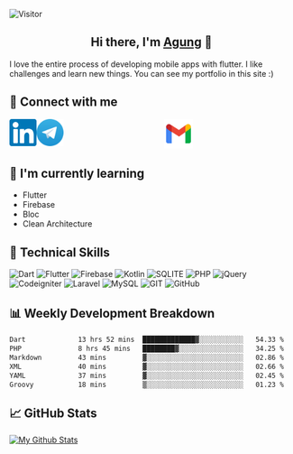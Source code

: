 ![Visitor](https://visitor-badge.glitch.me/badge?page_id=triagung128.triagung128)

<!-- <p align="center">
  <a href="#"><img src="https://user-images.githubusercontent.com/40823228/218015921-df18fb7a-2d71-4c4d-a5da-d52900c78807.png" alt="My Banner"></a>
</p> -->

<h2 align="center">
Hi there, I'm <a href="https://github.com/triagung128" target="_blank" rel="noreferrer">Agung</a> 👋
</h2>

I love the entire process of developing mobile apps with flutter. I like challenges and learn new things. You can see my portfolio in this site :)

## 🤝 Connect with me
<a title="Linkedin" href="https://www.linkedin.com/in/triagungsusilo/" target="_blank"><img align="left" src="https://raw.githubusercontent.com/triagung128/triagung128/main/images/linkedin.svg" alt="Tri Agung | LinkedIn" width="48px"/></a>
<a title="Telegram" href="https://t.me/triagung128" target="_blank"><img align="left" src="https://raw.githubusercontent.com/triagung128/triagung128/main/images/telegram.svg" alt="Tri Agung | Telegram" width="48px"/></a>
<center><a title="Email" href="mailto:triagung128@gmail.com" target="_blank"><img src="https://raw.githubusercontent.com/triagung128/triagung128/main/images/gmail.png" alt="Tri Agung | Gmail" width="52px"/></a></center>

## 🌱 I'm currently learning
- Flutter
- Firebase
- Bloc
- Clean Architecture

## 💼 Technical Skills
![Dart](https://img.shields.io/badge/Dart-0175C2?style=for-the-badge&logo=dart&logoColor=white)
![Flutter](https://img.shields.io/badge/Flutter-02569B?style=for-the-badge&logo=flutter&logoColor=white)
![Firebase](https://img.shields.io/badge/firebase-%23039BE5.svg?style=for-the-badge&logo=firebase)
![Kotlin](https://img.shields.io/badge/Kotlin-0095D5?&style=for-the-badge&logo=kotlin&logoColor=white)
![SQLITE](https://img.shields.io/badge/SQLite-07405E?style=for-the-badge&logo=sqlite&logoColor=white)
![PHP](https://img.shields.io/badge/php-%23777BB4.svg?style=for-the-badge&logo=php&logoColor=white)
![jQuery](https://img.shields.io/badge/jquery-%230769AD.svg?style=for-the-badge&logo=jquery&logoColor=white)
![Codeigniter](https://img.shields.io/badge/CodeIgniter-%23EF4223.svg?style=for-the-badge&logo=codeIgniter&logoColor=white)
![Laravel](https://img.shields.io/badge/laravel-%23FF2D20.svg?style=for-the-badge&logo=laravel&logoColor=white)
![MySQL](https://img.shields.io/badge/mysql-%2300f.svg?style=for-the-badge&logo=mysql&logoColor=white)
![GIT](https://img.shields.io/badge/GIT-E44C30?style=for-the-badge&logo=git&logoColor=white)
![GitHub](https://img.shields.io/badge/github-%23121011.svg?style=for-the-badge&logo=github&logoColor=white)

## 📊 Weekly Development Breakdown
<!--START_SECTION:waka-->

```text
Dart             13 hrs 52 mins  █████████████▓░░░░░░░░░░░   54.33 %
PHP              8 hrs 45 mins   ████████▓░░░░░░░░░░░░░░░░   34.25 %
Markdown         43 mins         ▓░░░░░░░░░░░░░░░░░░░░░░░░   02.86 %
XML              40 mins         ▓░░░░░░░░░░░░░░░░░░░░░░░░   02.66 %
YAML             37 mins         ▓░░░░░░░░░░░░░░░░░░░░░░░░   02.45 %
Groovy           18 mins         ▒░░░░░░░░░░░░░░░░░░░░░░░░   01.23 %
```

<!--END_SECTION:waka-->

## 📈 GitHub Stats
[![My Github Stats](https://github-readme-stats.vercel.app/api?username=triagung128&show_icons=true&hide=contribs,issues&count_private=true&theme=tokyonight)](https://github.com/triagung128)

<!-- [![Top Langs](https://github-readme-stats.vercel.app/api/top-langs/?username=triagung128&layout=compact)](https://github.com/triagung128) -->
